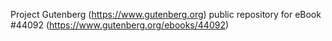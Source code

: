 Project Gutenberg (https://www.gutenberg.org) public repository for eBook #44092 (https://www.gutenberg.org/ebooks/44092)
